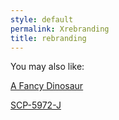 ```yaml
---
style: default
permalink: Xrebranding
title: rebranding
---
```

You may also like:

[A Fancy Dinosaur](http://scp-wiki.net/a-fancy-dinosaur)

[SCP-5972-J](http://scp-wiki.net/scp-5972-j)
